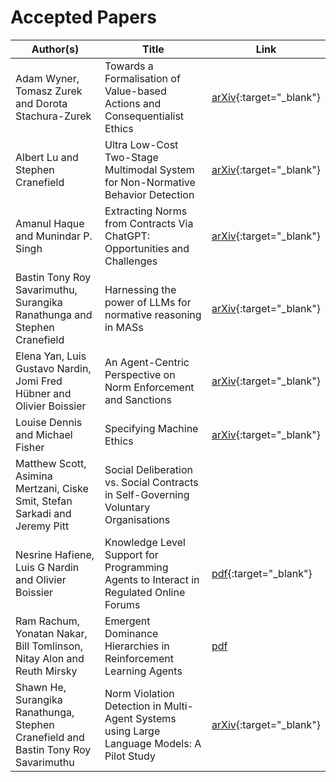 ---
---

# Accepted Papers

| Author(s) | Title | Link |
|-----------|-------|------|
| Adam Wyner, Tomasz Zurek and Dorota Stachura-Zurek                                 | Towards a Formalisation of Value-based Actions and Consequentialist Ethics | [arXiv](https://arxiv.org/abs/2403.16719){:target="_blank"} |
| Albert Lu and Stephen Cranefield                                                   | Ultra Low-Cost Two-Stage Multimodal System for Non-Normative Behavior Detection | [arXiv](https://arxiv.org/abs/2403.16151){:target="_blank"} |
| Amanul Haque and Munindar P. Singh                                                 | Extracting Norms from Contracts Via ChatGPT: Opportunities and Challenges | [arXiv](https://arxiv.org/abs/2404.02269){:target="_blank"} |
| Bastin Tony Roy Savarimuthu, Surangika Ranathunga and Stephen Cranefield           | Harnessing the power of LLMs for normative reasoning in MASs | [arXiv](https://arxiv.org/abs/2403.16524){:target="_blank"} |
| Elena Yan, Luis Gustavo Nardin, Jomi Fred Hübner and Olivier Boissier              | An Agent-Centric Perspective on Norm Enforcement and Sanctions | [arXiv](https://arxiv.org/abs/2403.15128){:target="_blank"} |
| Louise Dennis and Michael Fisher                                                   | Specifying Machine Ethics | [arXiv](https://arxiv.org/abs/2403.16100){:target="_blank"} |
| Matthew Scott, Asimina Mertzani, Ciske Smit, Stefan Sarkadi and Jeremy Pitt        | Social Deliberation vs. Social Contracts in Self-Governing Voluntary Organisations |
| Nesrine Hafiene, Luis G Nardin and Olivier Boissier                                | Knowledge Level Support for Programming Agents to Interact in Regulated Online Forums | [pdf](https://ci.mines-stetienne.fr/coine2024/nesrineEtAl2024-coine2024.pdf){:target="_blank"} |
| Ram Rachum, Yonatan Nakar, Bill Tomlinson, Nitay Alon and Reuth Mirsky             | Emergent Dominance Hierarchies in Reinforcement Learning Agents | [pdf](https://r.rachum.com/dh-coine)
| Shawn He, Surangika Ranathunga, Stephen Cranefield and Bastin Tony Roy Savarimuthu | Norm Violation Detection in Multi-Agent Systems using Large Language Models: A Pilot Study | [arXiv](https://arxiv.org/abs/2403.16517){:target="_blank"} |
